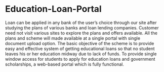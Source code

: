 # Education-Loan-Portal
Loan can be applied in any bank of the user’s choice through our site after studying the plans of various banks and loan lending companies. Customer need not visit various sites to explore the plans and offers available. All the plans and scheme will made available at a single portal with single document upload option. The basic objective of the scheme is to provide easy and effective system of getting educational loans so that no student leaves his or her education midway due to lack of funds. To provide single window access for students to apply for education loans and government scholarships, a web-based portal which is fully functional.
